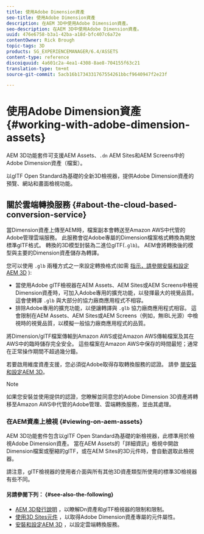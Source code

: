 ```yaml
---
title: 使用Adobe Dimension資產
seo-title: 使用Adobe Dimension資產
description: 在AEM 3D中使用Adobe Dimension資產。
seo-description: 在AEM 3D中使用Adobe Dimension資產。
uuid: 476e6758-b3a1-42ba-a18d-bfc407c6a72e
contentOwner: Rick Brough
topic-tags: 3D
products: SG_EXPERIENCEMANAGER/6.4/ASSETS
content-type: reference
discoiquuid: 4a601c2a-4ea1-4308-8ae8-704155f63c21
translation-type: tm+mt
source-git-commit: 5acb16b1734331767554261bbcf9640947f2e23f

---
```



# 使用Adobe Dimension資產 {#working-with-adobe-dimension-assets}

AEM 3D功能套件可支援AEM Assets、`.dn` AEM Sites和AEM Screens中的Adobe Dimension資產（檔案）。

以glTF Open Standard為基礎的全新3D檢視器，提供Adobe Dimension資產的預覽、網站和畫面檢視功能。

## 關於雲端轉換服務 {#about-the-cloud-based-conversion-service}

當Dimension資產上傳至AEM時，檔案副本會轉送至Amazon AWS中代管的Adobe管理雲端服務。 此服務會從Adobe專屬的Dimension檔案格式轉換為開放標準glTF格式。 轉換的3D模型封裝為二進位glTF(`.glb`)。 AEM會將轉換後的模型與主要的Dimension資產儲存為轉譯。

您可以使用 `.glb` 兩種方式之一來設定轉換格式(如需 [指示，請參閱安裝和設定AEM 3D](install-config-3d.md) ):

* 當使用Adobe glTF檢視器在AEM Assets、AEM Sites或AEM Screens中檢視Dimension資產時，可加入Adobe專用的擴充功能，以發揮最大的視覺品質。 這會使轉譯 `.glb` 與大部分的協力廠商應用程式不相容。
* 排除Adobe專用的擴充功能，以便讓轉譯與 `.glb` 協力廠商應用程式相容。 這會限制在AEM Assets、AEM Sites或AEM Screens（例如，無IBL光源）中檢視時的視覺品質，以模擬一般協力廠商應用程式的品質。

將Dimension/glTF檔案傳輸到Amazon AWS或從Amazon AWS傳輸檔案及其在AWS中的臨時儲存完全安全。 這些檔案在Amazon AWS中保存的時間最短；通常在正常操作期間不超過幾分鐘。

若要啟用維度資產支援，您必須從Adobe取得存取轉換服務的認證。 請參 [閱安裝和設定AEM 3D](install-config-3d.md)。

>[!NOTE]
>
>如果您安裝並使用提供的認證，您瞭解並同意您的Adobe Dimension 3D資產將轉移至Amazon AWS中代管的Adobe管理、雲端轉換服務，並由其處理。

### 在AEM資產上檢視 {#viewing-on-aem-assets}

AEM 3D功能套件包含以glTF Open Standard為基礎的新檢視器，此標準用於檢視Adobe Dimension資產。 當在AEM Assets的「詳細資訊」檢視中開啟Dimension檔案或壓縮的glTF，或在AEM Sites的3D元件時，會自動選取此檢視器。

請注意，glTF檢視器的使用者介面與所有其他3D資產類型所使用的標準3D檢視器有些不同。

#### 另請參閱下列： {#see-also-the-following}

* [AEM 3D發行說明](/help/release-notes/aem3d-release-notes.md) ，以瞭解Dn資產和glTF檢視器的限制和限制。
* [使用3D Sites元件](using-the-3d-sites-component.md) ，以取得Adobe Dimension資產專屬的元件屬性。
* [安裝和設定AEM 3D](install-config-3d.md) ，以設定雲端轉換服務。

